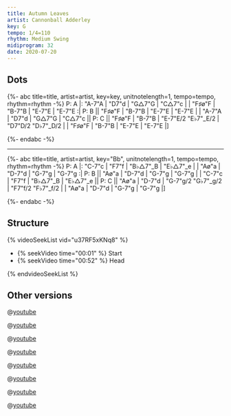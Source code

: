 ```yaml
---
title: Autumn Leaves
artist: Cannonball Adderley
key: G
tempo: 1/4=110
rhythm: Medium Swing
midiprogram: 32
date: 2020-07-20
---
```


## Dots

<!-- prettier-ignore -->
{%- abc title=title, artist=artist, key=key, unitnotelength=1, tempo=tempo, rhythm=rhythm -%}
P: A
|: "A-7"A | "D7"d | "G△7"G | "C△7"c |
| "F♯ø"F | "B-7"B | "E-7"E | "E-7"E :|
P: B
|| "F♯ø"F | "B-7"B | "E-7"E | "E-7"E |
| "A-7"A | "D7"d | "G△7"G | "C△7"c ||
P: C
|| "F♯ø"F | "B-7"B | "E-7"E/2 "E♭7"_E/2 | "D7"D/2 "D♭7"_D/2 |
| "F♯ø"F | "B-7"B | "E-7"E | "E-7"E |]

{%- endabc -%}

---

<!-- prettier-ignore -->
{%- abc title=title, artist=artist, key="Bb", unitnotelength=1, tempo=tempo, rhythm=rhythm -%}
P: A
|: "C-7"c | "F7"f | "B♭△7"_B | "E♭△7"_e |
| "Aø"a | "D-7"d | "G-7"g | "G-7"g :|
P: B
|| "Aø"a | "D-7"d | "G-7"g | "G-7"g |
| "C-7"c | "F7"f | "B♭△7"_B | "E♭△7"_e ||
P: C
|| "Aø"a | "D-7"d | "G-7"g/2 "G♭7"_g/2 | "F7"f/2 "F♭7"_f/2 |
| "Aø"a | "D-7"d | "G-7"g | "G-7"g |]

{%- endabc -%}

## Structure

{% videoSeekList vid="u37RF5xKNq8" %}

- {% seekVideo time="00:01" %} Start
- {% seekVideo time="00:52" %} Head

{% endvideoSeekList %}

## Other versions

@[youtube](xXBNlApwh0c)

@[youtube](Q9vZ3hHyJL8)

@[youtube](xnW9wNN_IVg)

@[youtube](DsKBnkI_6Tk)

@[youtube](Gsz3mrnIBd0)

@[youtube](Gnp58oepHUQ)

@[youtube](rsz6TE6t7-A)

@[youtube](5jiXQmWBXbY)

